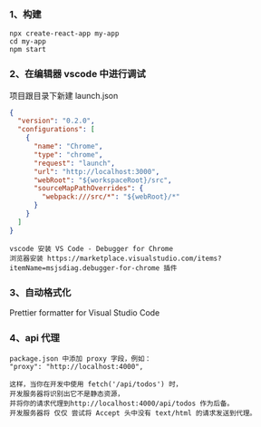 ### 1、构建

```
npx create-react-app my-app
cd my-app
npm start
```

### 2、在编辑器 vscode 中进行调试

项目跟目录下新建 launch.json

```json
{
  "version": "0.2.0",
  "configurations": [
    {
      "name": "Chrome",
      "type": "chrome",
      "request": "launch",
      "url": "http://localhost:3000",
      "webRoot": "${workspaceRoot}/src",
      "sourceMapPathOverrides": {
        "webpack:///src/*": "${webRoot}/*"
      }
    }
  ]
}
```

```
vscode 安装 VS Code - Debugger for Chrome
浏览器安装 https://marketplace.visualstudio.com/items?itemName=msjsdiag.debugger-for-chrome 插件
```

### 3、自动格式化

Prettier formatter for Visual Studio Code

### 4、api 代理

```
package.json 中添加 proxy 字段，例如：
"proxy": "http://localhost:4000",

这样，当你在开发中使用 fetch('/api/todos') 时，
开发服务器将识别出它不是静态资源，
并将你的请求代理到http://localhost:4000/api/todos 作为后备。
开发服务器将 仅仅 尝试将 Accept 头中没有 text/html 的请求发送到代理。
```
